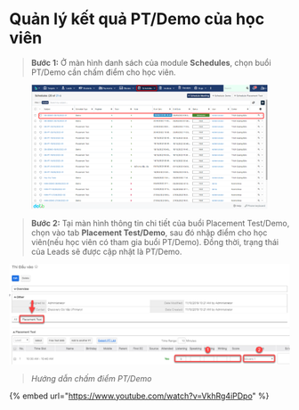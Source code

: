 # Quản lý kết quả PT/Demo của học viên

> **Bước 1:** Ở màn hình danh sách của module **Schedules**, chọn buổi PT/Demo cần chấm điểm cho học viên.

<figure><img src="../../.gitbook/assets/image (5) (1).png" alt=""><figcaption></figcaption></figure>

> **Bước 2:**&#x20;
> Tại màn hình thông tin chi tiết của buổi Placement Test/Demo, chọn vào tab **Placement Test/Demo**, sau đó nhập điểm cho học viên(nếu học viên có tham gia buổi PT/Demo). Đồng thời, trạng thái của Leads sẽ được cập nhật là PT/Demo.

![](../../.gitbook/assets/KQ2.png)

> _Hướng dẫn chấm điểm PT/Demo_

{% embed url="https://www.youtube.com/watch?v=VkhRg4iPDpo" %}
